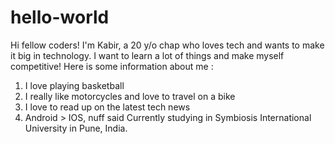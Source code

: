 # hello-world
Hi fellow coders!
I'm Kabir, a 20 y/o chap who loves tech and wants to make it big in technology. I want to learn a lot of things and make myself competitive!
Here is some information about me :
  1. I love playing basketball
  2. I really like motorcycles and love to travel on a bike
  3. I love to read up on the latest tech news
  4. Android > IOS, nuff said
Currently studying in Symbiosis International University in Pune, India.


